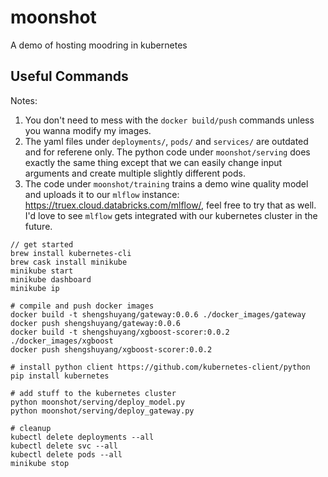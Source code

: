 # moonshot
A demo of hosting moodring in kubernetes

## Useful Commands

Notes:

1. You don't need to mess with the `docker build/push` commands unless you wanna modify my images.
2. The yaml files under `deployments/`, `pods/` and `services/` are outdated and for referene only.
   The python code under `moonshot/serving` does exactly the same thing except that we can easily
   change input arguments and create multiple slightly different pods.
3. The code under `moonshot/training` trains a demo wine quality model and uploads it to our `mlflow`
   instance: https://truex.cloud.databricks.com/mlflow/, feel free to try that as well. I'd love to
   see `mlflow` gets integrated with our kubernetes cluster in the future.

```
// get started
brew install kubernetes-cli
brew cask install minikube
minikube start
minikube dashboard
minikube ip

# compile and push docker images
docker build -t shengshuyang/gateway:0.0.6 ./docker_images/gateway
docker push shengshuyang/gateway:0.0.6
docker build -t shengshuyang/xgboost-scorer:0.0.2 ./docker_images/xgboost
docker push shengshuyang/xgboost-scorer:0.0.2

# install python client https://github.com/kubernetes-client/python
pip install kubernetes

# add stuff to the kubernetes cluster
python moonshot/serving/deploy_model.py
python moonshot/serving/deploy_gateway.py

# cleanup
kubectl delete deployments --all
kubectl delete svc --all
kubectl delete pods --all
minikube stop
```
